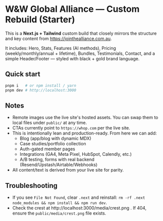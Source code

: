 # W&W Global Alliance — Custom Rebuild (Starter)

This is a **Next.js + Tailwind** custom build that closely mirrors the structure and key content from https://jointhealliance.com.au.

It includes: Hero, Stats, Features (AI methods), Pricing (weekly/monthly/annual + lifetime), Bundles, Testimonials, Contact, and a simple Header/Footer — styled with black + gold brand language.

## Quick start
```bash
pnpm i   # or npm install / yarn
pnpm dev # http://localhost:3000
```

## Notes
- Remote images use the live site's hosted assets. You can swap them to local files under `public/` at any time.
- CTAs currently point to `https://whop.com` per the live site.
- This is intentionally lean and production-ready. From here we can add:
  - Blog (app/blog with dynamic MDX)
  - Case studies/portfolio collection
  - Auth-gated member pages
  - Integrations (GA4, Meta Pixel, HubSpot, Calendly, etc.)
  - A/B testing, forms with real backend (Resend/Upstash/Airtable/Webhooks)
- All content/text is derived from your live site for parity.


## Troubleshooting
- If you see `File Not Found`, clear `.next` and reinstall: `rm -rf .next node_modules && npm install && npm run dev`.
- Check the crest at http://localhost:3000/media/crest.png . If 404, ensure the `public/media/crest.png` file exists.
